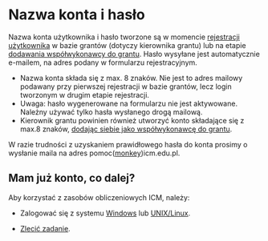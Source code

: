 # Nazwa konta i hasło

Nazwa konta użytkownika i hasło tworzone są w momencie [rejestracji użytkownika](./zakladanie_konta.md) w bazie grantów (dotyczy kierownika grantu) lub na etapie [dodawania współwykonawcy do grantu](./jak_wystapic_o_grant_obliczeniowy.md). 
Hasło wysyłane jest automatycznie e-mailem, na adres podany w formularzu rejestracyjnym.

- Nazwa konta składa się z max. 8 znaków. Nie jest to adres mailowy podawany przy pierwszej rejestracji w bazie grantów, lecz login tworzonym w drugim etapie rejestracji.
- Uwaga: hasło wygenerowane na formularzu nie jest aktywowane. Należny używać tylko hasła wysłanego drogą mailową.
- Kierownik grantu powinien również utworzyć konto składające się z max.8 znaków, [dodając siebie jako współwykonawcę do grantu](./jak_wystapic_o_grant_obliczeniowy.md).

W razie trudności z uzyskaniem prawidłowego hasła do konta prosimy o wysłanie maila na adres pomoc([monkey](https://en.wikipedia.org/wiki/At_sign#Names_in_other_languages))icm.edu.pl.

## Mam już konto, co dalej?

Aby korzystać z zasobów obliczeniowych ICM, należy:

- Zalogować się z systemu [Windows](../Tutorials/Logowanie/ssh_windows.md) lub [UNIX/Linux](../Tutorials/Logowanie/ssh.md).

- [Zlecić zadanie](../Tutorials/HPC-intro/slurm_intro.md).
